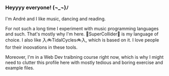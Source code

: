 ### Heyyyy everyone! (¬_¬)ﾉ

I'm André and I like music, dancing and reading.

For not such a long time I experiment with music programming languages and such. That's mostly why I'm here.
🌌SuperCollider🌌 is my language of choice. I also like 入🚲TidalCycles🚲入, which is based on it.
I love people for their inoovations in these tools.

Moreover, I'm in a Web Dev traibning course right now, which is why I might need to clutter this profile here with mostly tedious and boring exercise and example files.
